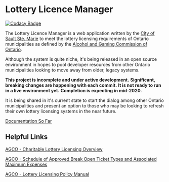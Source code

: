 # Lottery Licence Manager

[![Codacy Badge](https://app.codacy.com/project/badge/Grade/d2d290ed8f214420aad853c41c90c708)](https://www.codacy.com/gh/cityssm/lottery-licence-manager?utm_source=github.com&amp;utm_medium=referral&amp;utm_content=cityssm/lottery-licence-manager&amp;utm_campaign=Badge_Grade)

The Lottery Licence Manager is a web application written by the
[City of Sault Ste. Marie](https://saultstemarie.ca/)
to meet the lottery licensing requirements of Ontario municipalities
as defined by the
[Alcohol and Gaming Commission of Ontario](https://www.agco.ca/).

Although the system is quite niche, it's being released in an open source environment
in hopes to pool developer resources from other Ontario municipalities
looking to move away from older, legacy systems.

**This project is incomplete and under active development.**
**Significant, breaking changes are happening with each commit.**
**It is not ready to run in a live environment yet.**
**Completion is expecting in mid-2020.**

It is being shared in it's current state to start the dialog
among other Ontario municipalities and present an option to those
who may be looking to refresh their own lottery licensing systems in the near future.

[Documentation So Far](/docs)


## Helpful Links

[AGCO - Charitable Lottery Licensing Overview](https://www.agco.ca/lottery-and-gaming/charitable-lottery-licensing-overview)

[AGCO - Schedule of Approved Break Open Ticket Types and Associated Maximum Expenses](https://www.agco.ca/sites/default/files/schedule_of_approved_bot_types_and_associated_expense_maximumsen.pdf)

[AGCO - Lottery Licensing Policy Manual](https://www.agco.ca/sites/default/files/llpm_2019e.pdf)
